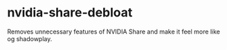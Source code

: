 # nvidia-share-debloat
Removes unnecessary features of NVIDIA Share and make it feel more like og shadowplay.
